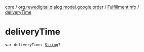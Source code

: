 [core](../../index.md) / [org.rewedigital.dialog.model.google.order](../index.md) / [FulfillmentInfo](index.md) / [deliveryTime](./delivery-time.md)

# deliveryTime

`var deliveryTime: `[`String`](https://kotlinlang.org/api/latest/jvm/stdlib/kotlin/-string/index.html)`?`